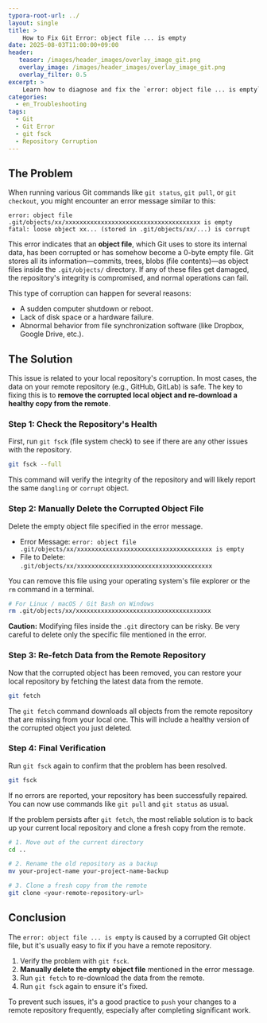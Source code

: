 ```yaml
---
typora-root-url: ../
layout: single
title: >
    How to Fix Git Error: object file ... is empty
date: 2025-08-03T11:00:00+09:00
header:
   teaser: /images/header_images/overlay_image_git.png
   overlay_image: /images/header_images/overlay_image_git.png
   overlay_filter: 0.5
excerpt: >
    Learn how to diagnose and fix the `error: object file ... is empty` in Git, which indicates a corrupted or empty object file in your repository.
categories:
  - en_Troubleshooting
tags:
  - Git
  - Git Error
  - git fsck
  - Repository Corruption
---
```


## The Problem

When running various Git commands like `git status`, `git pull`, or `git checkout`, you might encounter an error message similar to this:

```
error: object file .git/objects/xx/xxxxxxxxxxxxxxxxxxxxxxxxxxxxxxxxxxxxxx is empty
fatal: loose object xx... (stored in .git/objects/xx/...) is corrupt
```

This error indicates that an **object file**, which Git uses to store its internal data, has been corrupted or has somehow become a 0-byte empty file. Git stores all its information—commits, trees, blobs (file contents)—as object files inside the `.git/objects/` directory. If any of these files get damaged, the repository's integrity is compromised, and normal operations can fail.

This type of corruption can happen for several reasons:
- A sudden computer shutdown or reboot.
- Lack of disk space or a hardware failure.
- Abnormal behavior from file synchronization software (like Dropbox, Google Drive, etc.).

## The Solution

This issue is related to your local repository's corruption. In most cases, the data on your remote repository (e.g., GitHub, GitLab) is safe. The key to fixing this is to **remove the corrupted local object and re-download a healthy copy from the remote**.

### Step 1: Check the Repository's Health

First, run `git fsck` (file system check) to see if there are any other issues with the repository.

```bash
git fsck --full
```

This command will verify the integrity of the repository and will likely report the same `dangling` or `corrupt` object.

### Step 2: Manually Delete the Corrupted Object File

Delete the empty object file specified in the error message.

-   Error Message: `error: object file .git/objects/xx/xxxxxxxxxxxxxxxxxxxxxxxxxxxxxxxxxxxxxx is empty`
-   File to Delete: `.git/objects/xx/xxxxxxxxxxxxxxxxxxxxxxxxxxxxxxxxxxxxxx`

You can remove this file using your operating system's file explorer or the `rm` command in a terminal.

```bash
# For Linux / macOS / Git Bash on Windows
rm .git/objects/xx/xxxxxxxxxxxxxxxxxxxxxxxxxxxxxxxxxxxxxx
```

**Caution:** Modifying files inside the `.git` directory can be risky. Be very careful to delete only the specific file mentioned in the error.

### Step 3: Re-fetch Data from the Remote Repository

Now that the corrupted object has been removed, you can restore your local repository by fetching the latest data from the remote.

```bash
git fetch
```

The `git fetch` command downloads all objects from the remote repository that are missing from your local one. This will include a healthy version of the corrupted object you just deleted.

### Step 4: Final Verification

Run `git fsck` again to confirm that the problem has been resolved.

```bash
git fsck
```

If no errors are reported, your repository has been successfully repaired. You can now use commands like `git pull` and `git status` as usual.

If the problem persists after `git fetch`, the most reliable solution is to back up your current local repository and clone a fresh copy from the remote.

```bash
# 1. Move out of the current directory
cd ..

# 2. Rename the old repository as a backup
mv your-project-name your-project-name-backup

# 3. Clone a fresh copy from the remote
git clone <your-remote-repository-url>
```

## Conclusion

The `error: object file ... is empty` is caused by a corrupted Git object file, but it's usually easy to fix if you have a remote repository.

1.  Verify the problem with `git fsck`.
2.  **Manually delete the empty object file** mentioned in the error message.
3.  Run `git fetch` to re-download the data from the remote.
4.  Run `git fsck` again to ensure it's fixed.

To prevent such issues, it's a good practice to `push` your changes to a remote repository frequently, especially after completing significant work.
